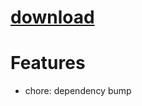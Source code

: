 
# [download](https://www.nuget.org/packages/Philosowaffle.Capability.ReleaseChecks/)

# Features

- chore: dependency bump